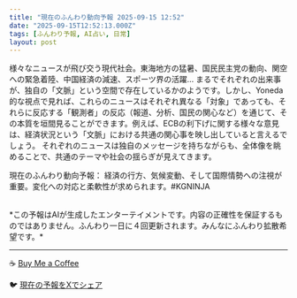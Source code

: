 ```yaml
---
title: "現在のふんわり動向予報 2025-09-15 12:52"
date: "2025-09-15T12:52:13.000Z"
tags: [ふんわり予報, AI占い, 日常]
layout: post
---
```


様々なニュースが飛び交う現代社会。東海地方の猛暑、国民民主党の動向、関空への緊急着陸、中国経済の減速、スポーツ界の活躍…  まるでそれぞれの出来事が、独自の「文脈」という空間で存在しているかのようです。しかし、Yoneda 的な視点で見れば、これらのニュースはそれぞれ異なる「対象」であっても、それらに反応する「観測者」の反応（報道、分析、国民の関心など）を通じて、その本質を垣間見ることができます。例えば、ECBの利下げに関する様々な意見は、経済状況という「文脈」における共通の関心事を映し出していると言えるでしょう。  それぞれのニュースは独自のメッセージを持ちながらも、全体像を眺めることで、共通のテーマや社会の揺らぎが見えてきます。


現在のふんわり動向予報：
経済の行方、気候変動、そして国際情勢への注視が重要。変化への対応と柔軟性が求められます。#KGNINJA

<br>
*この予報はAIが生成したエンターテイメントです。内容の正確性を保証するものではありません。ふんわり一日に４回更新されます。みんなにふんわり拡散希望です。*

---
☕️ [Buy Me a Coffee](https://www.buymeacoffee.com/kgninja)

🐦 [現在の予報をXでシェア](https://twitter.com/intent/tweet?text=%E7%8F%BE%E5%9C%A8%E3%81%AE%E3%81%B5%E3%82%93%E3%82%8F%E3%82%8A%E4%BA%88%E5%A0%B1%3A%20%E3%80%8C%E6%A7%98%E3%80%85%E3%81%AA%E3%83%8B%E3%83%A5%E3%83%BC%E3%82%B9%E3%81%8C%E9%A3%9B%E3%81%B3%E4%BA%A4%E3%81%86%E7%8F%BE%E4%BB%A3%E7%A4%BE%E4%BC%9A%E3%80%82%E3%80%8D%23KGNINJA%20%E7%B6%9A%E3%81%8D%E3%81%AF%E3%83%96%E3%83%AD%E3%82%B0%E3%81%A7%EF%BC%81%F0%9F%91%87&url=https%3A%2F%2Fkg-ninja.github.io%2FFunwariyoso%2F)
